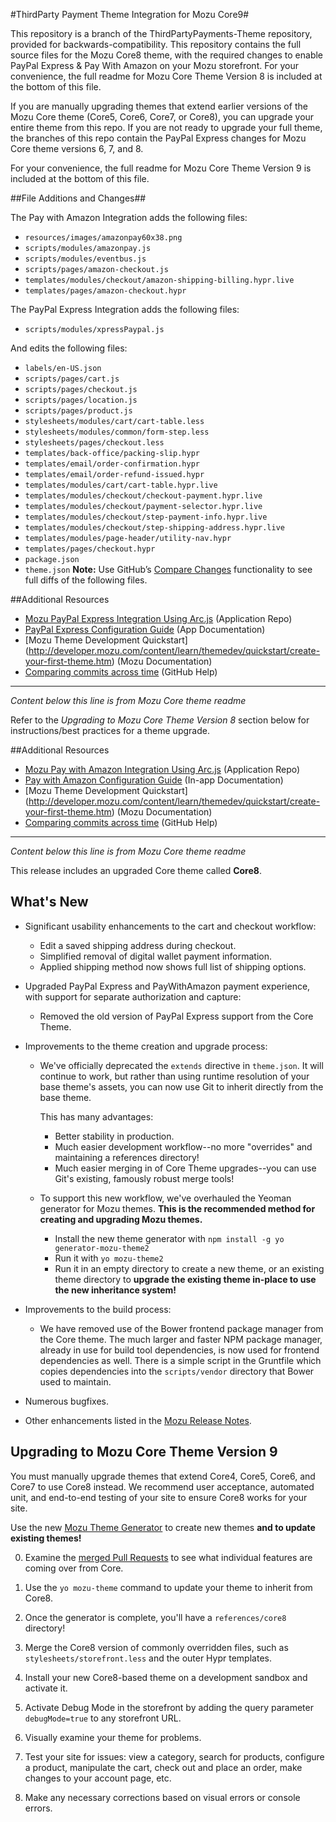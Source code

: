 #ThirdParty Payment Theme Integration for Mozu Core9#

This repository is a branch of the ThirdPartyPayments-Theme repository, provided for backwards-compatibility. This repository contains the full source files for the Mozu Core8 theme, with the required changes to enable PayPal Express & Pay With Amazon on your Mozu storefront. For your convenience, the full readme for Mozu Core Theme Version 8 is included at the bottom of this file.


If you are manually upgrading themes that extend earlier versions of the Mozu Core theme (Core5, Core6, Core7, or Core8), you can upgrade your entire theme from this repo. If you are not ready to upgrade your full theme, the branches of this repo contain the PayPal Express changes for Mozu Core theme versions 6, 7, and 8. 

For your convenience, the full readme for Mozu Core Theme Version 9 is included at the bottom of this file.

##File Additions and Changes##

The Pay with Amazon Integration adds the following files:
* `resources/images/amazonpay60x38.png`
* `scripts/modules/amazonpay.js`
* `scripts/modules/eventbus.js`
* `scripts/pages/amazon-checkout.js`
* `templates/modules/checkout/amazon-shipping-billing.hypr.live`
* `templates/pages/amazon-checkout.hypr`

The PayPal Express Integration adds the following files:
* `scripts/modules/xpressPaypal.js`

And edits the following files:
* `labels/en-US.json`
* `scripts/pages/cart.js`
*	`scripts/pages/checkout.js`
*	`scripts/pages/location.js`
*	`scripts/pages/product.js`
*	`stylesheets/modules/cart/cart-table.less`
*	`stylesheets/modules/common/form-step.less`
*	`stylesheets/pages/checkout.less`
*	`templates/back-office/packing-slip.hypr`
*  `templates/email/order-confirmation.hypr`
*	`templates/email/order-refund-issued.hypr`
*	`templates/modules/cart/cart-table.hypr.live`
*	`templates/modules/checkout/checkout-payment.hypr.live`
*	`templates/modules/checkout/payment-selector.hypr.live`
*	`templates/modules/checkout/step-payment-info.hypr.live`
*	`templates/modules/checkout/step-shipping-address.hypr.live`
*	`templates/modules/page-header/utility-nav.hypr`
*	`templates/pages/checkout.hypr`
*	`package.json`
*	`theme.json`
**Note:** Use GitHub’s [Compare Changes](https://help.github.com/articles/comparing-commits-across-time/) functionality to see full diffs of the following files.



##Additional Resources
* [Mozu PayPal Express Integration Using Arc.js](https://github.com/Mozu/PayPal-Express) (Application Repo)
* [PayPal Express Configuration Guide](http://mozu.github.io/IntegrationDocuments/PayPalExpress/Mozu-PayPalExpress-App.htm) (App Documentation)
* [Mozu Theme Development Quickstart] (http://developer.mozu.com/content/learn/themedev/quickstart/create-your-first-theme.htm) (Mozu Documentation)
* [Comparing commits across time](https://help.github.com/articles/comparing-commits-across-time/) (GitHub Help) 

-----------------------------------------------------
*Content below this line is from Mozu Core theme readme*

Refer to the *Upgrading to Mozu Core Theme Version 8* section below for instructions/best practices for a theme upgrade.

##Additional Resources
* [Mozu Pay with Amazon Integration Using Arc.js](https://github.com/Mozu/PayWithAmazon) (Application Repo)
* [Pay with Amazon Configuration Guide](http://mozu.github.io/IntegrationDocuments/PayWithAmazon/Mozu-PayWithAmazon-App.htm) (In-app Documentation)
* [Mozu Theme Development Quickstart] (http://developer.mozu.com/content/learn/themedev/quickstart/create-your-first-theme.htm) (Mozu Documentation)
* [Comparing commits across time](https://help.github.com/articles/comparing-commits-across-time/) (GitHub Help) 

----------------------------------------------------
*Content below this line is from Mozu Core theme readme*

This release includes an upgraded Core theme called **Core8**.

## What's New

* Significant usability enhancements to the cart and checkout workflow:
   - Edit a saved shipping address during checkout.
   - Simplified removal of digital wallet payment information.
   - Applied shipping method now shows full list of shipping options.
* Upgraded PayPal Express and PayWithAmazon payment experience, with support for separate authorization and capture:
   - Removed the old version of PayPal Express support from the Core Theme. 
* Improvements to the theme creation and upgrade process:
   - We've officially deprecated the `extends` directive in `theme.json`. It will continue to work, but rather than using runtime resolution of your base theme's assets, you can now use Git to inherit directly from the base theme. 
     
     This has many advantages:
     - Better stability in production.
     - Much easier development workflow--no more "overrides" and maintaining a references directory!
     - Much easier merging in of Core Theme upgrades--you can use Git's existing, famously robust merge tools!
   - To support this new workflow, we've overhauled the Yeoman generator for Mozu themes. **This is the recommended method for creating and upgrading Mozu themes.**
     - Install the new theme generator with `npm install -g yo generator-mozu-theme2`
     - Run it with `yo mozu-theme2`
     - Run it in an empty directory to create a new theme, or an existing theme directory to **upgrade the existing theme in-place to use the new inheritance system!**
* Improvements to the build process:
   - We have removed use of the Bower frontend package manager from the Core theme. The much larger and faster NPM package manager, already in use for build tool dependencies, is now used for frontend dependencies as well. There is a simple script in the Gruntfile which copies dependencies into the `scripts/vendor` directory that Bower used to maintain.

* Numerous bugfixes.
* Other enhancements listed in the [Mozu Release Notes](http://developer.mozu.com/sites/default/files/feeds/learn/article_files/MozuNovember2015ServiceUpdateReleaseNotes.pdf).

## Upgrading to Mozu Core Theme Version 9

You must manually upgrade themes that extend Core4, Core5, Core6, and Core7 to use Core8 instead. We recommend user acceptance, automated unit, and end-to-end testing of your site to ensure Core8 works for your site.

Use the new [Mozu Theme Generator](http://npmjs.com/package/generator-mozu-theme) to create new themes **and to update existing themes!**

0. Examine the [merged Pull Requests](pulls?q=is%3Apr+is%3Aclosed) to see what individual features are coming over from Core.

0. Use the `yo mozu-theme` command to update your theme to inherit from Core8.

0. Once the generator is complete, you'll have a `references/core8` directory!

0. Merge the Core8 version of commonly overridden files, such as `stylesheets/storefront.less` and the outer Hypr templates.

0. Install your new Core8-based theme on a development sandbox and activate it.

0. Activate Debug Mode in the storefront by adding the query parameter `debugMode=true` to any storefront URL.

0. Visually examine your theme for problems. 

0. Test your site for issues: view a category, search for products, configure a product, manipulate the cart, check out and place an order, make changes to your account page, etc.

0. Make any necessary corrections based on visual errors or console errors.


